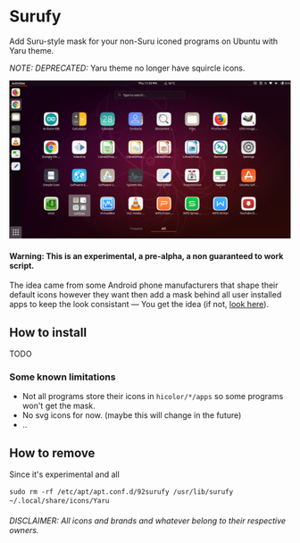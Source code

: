 # Surufy
Add Suru-style mask for your non-Suru iconed programs on Ubuntu with Yaru theme.

*NOTE: DEPRECATED:* Yaru theme no longer have squircle icons.

![screenshot][1]

#### Warning: This is an experimental, a pre-alpha, a non guaranteed to work script.

The idea came from some Android phone manufacturers that shape their default icons however they want then add a mask behind all user installed apps to keep the look consistant ― You get the idea (if not, [look here][2]).

## How to install
TODO

### Some known limitations
  * Not all programs store their icons in `hicolor/*/apps` so some programs won't get the mask.
  * No svg icons for now. (maybe this will change in the future)
  * ..

## How to remove
Since it's experimental and all
```
sudo rm -rf /etc/apt/apt.conf.d/92surufy /usr/lib/surufy ~/.local/share/icons/Yaru
```

###### DISCLAIMER: All icons and brands and whatever belong to their respective owners.

  [1]: https://github.com/eskander/surufy/raw/master/screenshot.png
  [2]: https://www.xda-developers.com/files/2018/09/Screenshot_20180925-000901_Samsung-Experience-Home-498x1024.jpg
